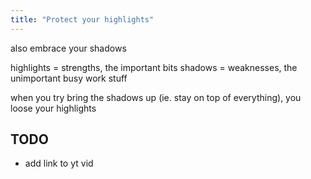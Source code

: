 ```yaml
---
title: "Protect your highlights"
---
```

also embrace your shadows

highlights = strengths, the important bits
shadows = weaknesses, the unimportant busy work stuff

when you try bring the shadows up (ie. stay on top of everything), you loose your highlights

## TODO

- add link to yt vid